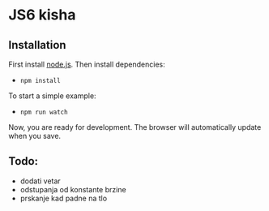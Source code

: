 # JS6 kisha

## <a name="Installation"></a>Installation ##

First install  [node.js](https://nodejs.org). Then install dependencies:
* `npm install`

To start a simple example:
* `npm run watch`

Now, you are ready for development. The browser will automatically update when you save.

## Todo:
* dodati vetar
* odstupanja od konstante brzine
* prskanje kad padne na tlo
